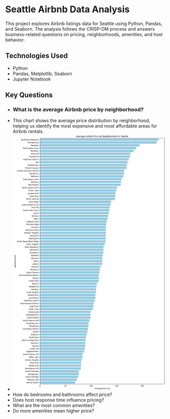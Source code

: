 # Seattle Airbnb Data Analysis

This project explores Airbnb listings data for Seattle using Python, Pandas, and Seaborn. The analysis follows the CRISP-DM process and answers business-related questions on pricing, neighborhoods, amenities, and host behavior.

## Technologies Used
- Python
- Pandas, Matplotlib, Seaborn
- Jupyter Notebook

## Key Questions
- ### What is the average Airbnb price by neighborhood?
- This chart shows the average price distribution by neighborhood, helping us identify the most expensive and most affordable areas for Airbnb rentals.
- ![The Average Price](Image/Question-1.png)
- How do bedrooms and bathrooms affect price?
- Does host response time influence pricing?
- What are the most common amenities?
- Do more amenities mean higher price?


